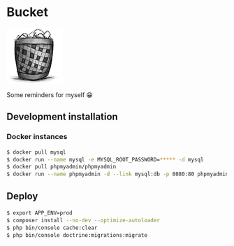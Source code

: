 # Bucket

![Bucket in development](bucket-draft.png)

Some reminders for myself 😁

## Development installation

### Docker instances

```bash
$ docker pull mysql
$ docker run --name mysql -e MYSQL_ROOT_PASSWORD=***** -d mysql
$ docker pull phpmyadmin/phpmyadmin
$ docker run --name phpmyadmin -d --link mysql:db -p 8080:80 phpmyadmin/phpmyadmin
```

## Deploy

```bash
$ export APP_ENV=prod
$ composer install --no-dev --optimize-autoloader
$ php bin/console cache:clear
$ php bin/console doctrine:migrations:migrate
```
